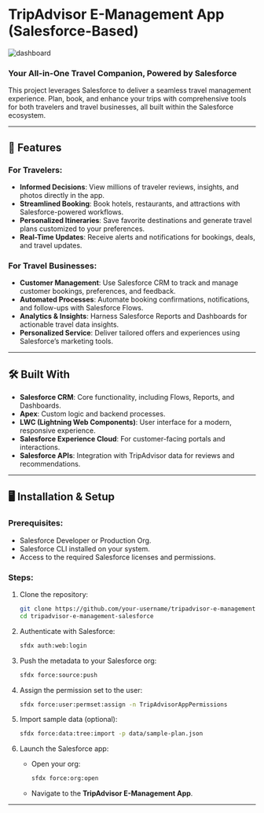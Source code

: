 # TripAdvisor E-Management App (Salesforce-Based)

![dashboard](https://github.com/user-attachments/assets/9b4ff77e-46cf-4e41-9f1a-d2ac96dddb1a)


### Your All-in-One Travel Companion, Powered by Salesforce  
This project leverages Salesforce to deliver a seamless travel management experience. Plan, book, and enhance your trips with comprehensive tools for both travelers and travel businesses, all built within the Salesforce ecosystem.

---

## 🚀 Features

### For Travelers:
- **Informed Decisions**: View millions of traveler reviews, insights, and photos directly in the app.  
- **Streamlined Booking**: Book hotels, restaurants, and attractions with Salesforce-powered workflows.  
- **Personalized Itineraries**: Save favorite destinations and generate travel plans customized to your preferences.  
- **Real-Time Updates**: Receive alerts and notifications for bookings, deals, and travel updates.

### For Travel Businesses:
- **Customer Management**: Use Salesforce CRM to track and manage customer bookings, preferences, and feedback.  
- **Automated Processes**: Automate booking confirmations, notifications, and follow-ups with Salesforce Flows.  
- **Analytics & Insights**: Harness Salesforce Reports and Dashboards for actionable travel data insights.  
- **Personalized Service**: Deliver tailored offers and experiences using Salesforce’s marketing tools.

---

## 🛠️ Built With

- **Salesforce CRM**: Core functionality, including Flows, Reports, and Dashboards.  
- **Apex**: Custom logic and backend processes.  
- **LWC (Lightning Web Components)**: User interface for a modern, responsive experience.  
- **Salesforce Experience Cloud**: For customer-facing portals and interactions.  
- **Salesforce APIs**: Integration with TripAdvisor data for reviews and recommendations.

---

## 🖥️ Installation & Setup

### Prerequisites:
- Salesforce Developer or Production Org.  
- Salesforce CLI installed on your system.  
- Access to the required Salesforce licenses and permissions.  

### Steps:
1. Clone the repository:
   ```bash
   git clone https://github.com/your-username/tripadvisor-e-management-salesforce.git
   cd tripadvisor-e-management-salesforce
   ```

2. Authenticate with Salesforce:
   ```bash
   sfdx auth:web:login
   ```

3. Push the metadata to your Salesforce org:
   ```bash
   sfdx force:source:push
   ```

4. Assign the permission set to the user:
   ```bash
   sfdx force:user:permset:assign -n TripAdvisorAppPermissions
   ```

5. Import sample data (optional):
   ```bash
   sfdx force:data:tree:import -p data/sample-plan.json
   ```

6. Launch the Salesforce app:
   - Open your org:
     ```bash
     sfdx force:org:open
     ```
   - Navigate to the **TripAdvisor E-Management App**.

---


